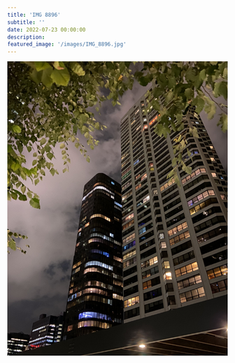 ```yaml
---
title: 'IMG 8896'
subtitle: ''
date: 2022-07-23 00:00:00
description: 
featured_image: '/images/IMG_8896.jpg'
---
```


![](/images/IMG_8896.jpg)
